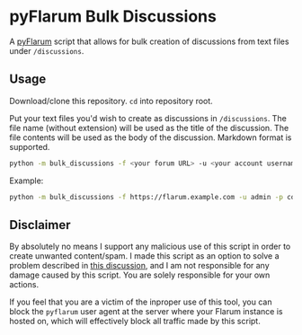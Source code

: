 # pyFlarum Bulk Discussions

A [pyFlarum](https://discuss.flarum.org/d/28221) script that allows for bulk creation of discussions from text files under `/discussions`.

## Usage

Download/clone this repository. `cd` into repository root.

Put your text files you'd wish to create as discussions in `/discussions`.
The file name (without extension) will be used as the title of the discussion. The file contents will be used as the body of the discussion. Markdown format is supported.

```bash
python -m bulk_discussions -f <your forum URL> -u <your account username> -p <account password>
```

Example:

```bash
python -m bulk_discussions -f https://flarum.example.com -u admin -p cooladmin123
```

## Disclaimer

By absolutely no means I support any malicious use of this script in order to create unwanted content/spam.
I made this script as an option to solve a problem described in [this discussion](https://discuss.flarum.org/d/30722), and I am not responsible for any damage caused by this script. You are solely responsible for your own actions.

If you feel that you are a victim of the inproper use of this tool, you can block the `pyflarum` user agent at the server where your Flarum instance is hosted on, which will effectively block all traffic made by this script.
